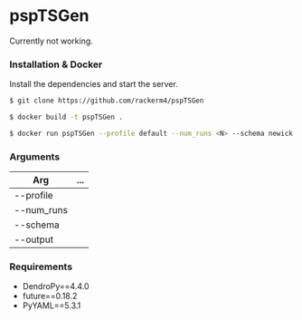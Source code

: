 # pspTSGen

Currently not working.

### Installation & Docker

Install the dependencies and start the server.

```sh
$ git clone https://github.com/rackerm4/pspTSGen

$ docker build -t pspTSGen .

$ docker run pspTSGen --profile default --num_runs <N> --schema newick --output data

```

### Arguments


| Arg | ... |
| ------ | ------ |
| --profile | |
| --num_runs | |
| --schema | |
| --output | |

### Requirements

* DendroPy==4.4.0
* future==0.18.2
* PyYAML==5.3.1

